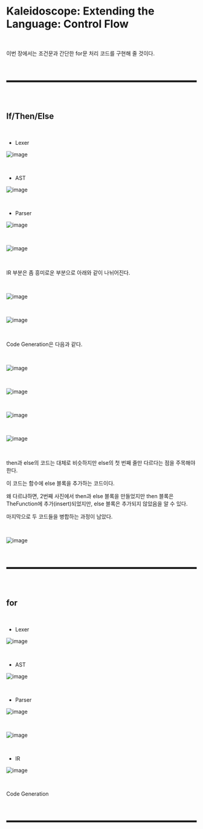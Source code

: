 # Kaleidoscope: Extending the Language: Control Flow

<br>

이번 장에서는 조건문과 간단한 for문 처리 코드를 구현해 줄 것이다.

<br><br>
<hr style="border: 2px solid;">
<br><br>

## If/Then/Else

<br>

+ Lexer

![image](https://user-images.githubusercontent.com/52172169/199024995-0f53444f-3165-4453-9e1a-94d1c74ad024.png)

<br>

+ AST

![image](https://user-images.githubusercontent.com/52172169/199025273-b255c3db-abe6-4f47-82dd-0c6315895ba0.png)

<br>

+ Parser

![image](https://user-images.githubusercontent.com/52172169/199033052-316cd160-7c40-46a5-a1fd-c66c4b33cf0a.png)

<br>

![image](https://user-images.githubusercontent.com/52172169/199033098-9a26650a-03ad-4389-9afd-26431388121c.png)

<br>

IR 부분은 좀 흥미로운 부분으로 아래와 같이 나뉘어진다.

<br>

![image](https://user-images.githubusercontent.com/52172169/199033288-abcda7d5-a7ef-4b6d-9e12-464cd27e3376.png)

<br>

![image](https://user-images.githubusercontent.com/52172169/199033350-dab7bf1d-3030-490e-944a-824365c263a6.png)

<br>

Code Generation은 다음과 같다.

<br>

![image](https://user-images.githubusercontent.com/52172169/199034012-d80bc76d-27bd-4534-9d57-b5e946ff4a63.png)

<br>

![image](https://user-images.githubusercontent.com/52172169/199175463-2befae3e-193d-4fe8-8eb3-d81fd7fcc93a.png)

<br>

![image](https://user-images.githubusercontent.com/52172169/199175530-173f4304-0647-43b7-abb5-85fcd93b94a1.png)

<br>

![image](https://user-images.githubusercontent.com/52172169/199175375-733270c6-a196-4f1a-ac5d-be21ba2c59fe.png)

<br>

then과 else의 코드는 대체로 비슷하지만 else의 첫 번째 줄만 다르다는 점을 주목해야 한다.

이 코드는 함수에 else 블록을 추가하는 코드이다.

왜 다르냐하면, 2번째 사진에서 then과 else 블록을 만들었지만 then 블록은 TheFunction에 추가(insert)되었지만, else 블록은 추가되지 않았음을 알 수 있다.

마지막으로 두 코드들을 병합하는 과정이 남았다.

<br>

![image](https://user-images.githubusercontent.com/52172169/199176228-69a9c04f-e0a1-4be0-83ac-6803dd7c568b.png)

<br><br>
<hr style="border: 2px solid;">
<br><br>

## for

<br>

+ Lexer

![image](https://user-images.githubusercontent.com/52172169/199178509-6372506b-2ee8-4ea5-baca-cafadb1bdd4a.png)

<br>

+ AST

![image](https://user-images.githubusercontent.com/52172169/199178570-e1173a15-82cc-4e03-bb05-eedea980144a.png)

<br>

+ Parser

![image](https://user-images.githubusercontent.com/52172169/199179138-efdb7a03-23b4-497d-af44-18330265d547.png)

<br>

![image](https://user-images.githubusercontent.com/52172169/199179387-9a5d8969-15df-4d5f-8f73-f22bbea63dfb.png)

<br>

+ IR

![image](https://user-images.githubusercontent.com/52172169/199179635-5044d463-a1ac-455a-a7aa-93da9f20ad35.png)

<br>

Code Generation




<br><br>
<hr style="border: 2px solid;">
<br><br>


